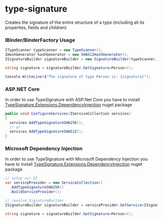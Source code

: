 # type-signature
Creates the signature of the entire structure of a type (including all its properties, fields and children)

### IBinder/BinderFactory Usage
```csharp
ITypeScanner typeScanner = new TypeScanner();
IHashGenerator hashGenerator = new SHA512HashGenerator();
ISignatureBuilder signatureBuilder = new SignatureBuilder(typeScanner, hashGenerator);

string signature = signatureBuilder.GetSignature<Person>();

Console.WriteLine($"The signature of type Person is: {signature}");
```

### ASP.NET Core

In order to use TypeSignature with ASP.Net Core you have to install <a href="https://www.nuget.org/packages/TypeSignature.Extensions.DependencyInjection/" target="_blank">TypeSignature.Extensions.DependencyInjection</a> nuget package

```csharp
public void ConfigureServices(IServiceCollection services)
{
  services.AddTypeSignatureSHA256();
  // or
  services.AddTypeSignatureSHA512();
}
```

### Microsoft Dependency Injection

In order to use TypeSignature with Microsoft Dependency Injection you have to install <a href="https://www.nuget.org/packages/TypeSignature.Extensions.DependencyInjection/" target="_blank">TypeSignature.Extensions.DependencyInjection</a> nuget package

```csharp
// setup our DI
var serviceProvider = new ServiceCollection()
  .AddTypeSignatureSHA256()
  .BuildServiceProvider();

// resolve SignatureBuilder
ISignatureBuilder signatureBuilder = serviceProvider.GetService<ISignatureBuilder>();

string signature = signatureBuilder.GetSignature<Person>();
```
